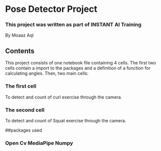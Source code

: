 # Pose Detector Project
### This project was written as part of INSTANT AI Training

By Moaaz Aql

## Contents
This project consists of one notebook file containing 4 cells. The first two cells contain a import to the packages and a definition of a function for calculating angles. Then, two main cells:

### The first cell
To detect and count of curl exercise through the camera.

### The second cell
To detect and count of Squat exercise through the camera.

##packages used
### Open Cv MediaPipe Numpy

